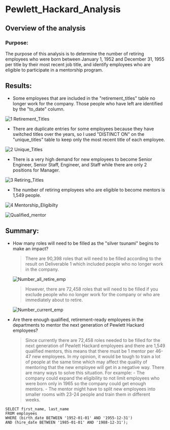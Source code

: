 # Pewlett_Hackard_Analysis

## Overview of the analysis

### Purpose:

   The purpose of this analysis is to determine the number of retiring employees who were born between January 1, 1952 and December 31, 1955 per title by their most recent job title, 
and identify employees who are eligible to participate in a mentorship program.
   
   
## Results: 

- Some employees that are included in the "retirement_titles" table no longer work for the company. Those people who have left are identified by the "to_date" column.

![1 Retirement_Titles](https://user-images.githubusercontent.com/89308251/136641468-5accff9c-bf86-485c-8221-a9d0877bde9e.png)


- There are duplicate entries for some employees because they have switched titles over the years, so I used "DISTINCT ON" on the "unique_titles" table to keep only the most recent title of each employee.

![2 Unique_Titles](https://user-images.githubusercontent.com/89308251/136641470-4de65248-32d4-45eb-9a26-11d93387a617.png)


- There is a very high demand for new employees to become Senior Engineer, Senior Staff, Engineer, and Staff while there are only 2 positions for Manager. 

![3 Retiring_Titles](https://user-images.githubusercontent.com/89308251/136641475-15c00f48-8da6-466c-91a2-d03985c08d99.png)


- The number of retiring employees who are eligible to become mentors is 1,549 people.


![4 Mentorship_Eligibilty](https://user-images.githubusercontent.com/89308251/136641478-ef8760a5-234c-49a6-81a6-0ce7c8d37fb9.png)

![Qualified_mentor](https://user-images.githubusercontent.com/89308251/136641482-a3bfe90f-5aae-4c8c-9901-2aba19aa5847.png)
 
 
## Summary: 

- How many roles will need to be filled as the "silver tsunami" begins to make an impact?
   
   > There are 90,398 roles that will need to be filled according to the result on Deliverable 1 which included people who no longer work in the company.
   
  ![Number_all_retire_emp](https://user-images.githubusercontent.com/89308251/136641436-5e34b24b-b6f3-4ef7-821b-16bc7ab8c6f2.png)

   
   > However, there are 72,458 roles that will need to be filled if you exclude people who no longer work for the company or who are immediately about to retire.

   
   ![Number_current_emp](https://user-images.githubusercontent.com/89308251/136641444-624f9ec1-2244-49cd-a862-ef017bb11596.png)

    
- Are there enough qualified, retirement-ready employees in the departments to mentor the next generation of Pewlett Hackard employees?

   > Since currently there are 72,458 roles needed to be filled for the next generation of Pewlett Hackard employees and there are 1,549 qualified mentors, 
this means that there must be 1 mentor per 46-47 new employees. In my opinion, it would be tough to train a lot of people at the same time which may affect the quality of mentoring that the new employee will get in a negative way.
   > There are many ways to solve this situation. For example: 
      - The company could expand the eligibility to not limit employees who were born only in 1965 so the company could get enough mentors.
      - The mentor might have to split new employees into smaller rooms with 23-24 people and train them in different weeks.     




```
SELECT first_name, last_name
FROM employees
WHERE (birth_date BETWEEN '1952-01-01' AND '1955-12-31')
AND (hire_date BETWEEN '1985-01-01' AND '1988-12-31');


```
